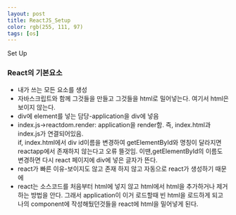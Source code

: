 ```yaml
---
layout: post
title: ReactJS_Setup
color: rgb(255, 111, 97)
tags: [os]
---
```

<head>Set Up</head>
<meta charset="utf-8">
<body>
<h3>React의 기본요소</h3>
<ul>
<li>내가 쓰는 모든 요소를 생성</li>
<li>자바스크립트와 함께 그것들을 만들고 그것들을 html로 밀어넣는다. 여기서 html은 보이지 않는다.</li>
<li>div에 element를 넣는 담당-application을 div에 넣음</li>
<li>index.js->reactdom.render: application을 render함. 즉, index.html과 index.js가 연결되어있음.<br>
if, index.html에서 div id이름을 변경하여 getElementById와 명칭이 달라지면 reactapp에서 존재하지 않는다고 오류 뜰것임. 이땐,getElementById의 이름도 변경하면 다시 react 페이지에 div에 넣은 글자가 뜬다. </li>
<li>react가 빠른 이유-보이지도 않고 존재 하지 않고 자동으로 react가 생성하기 때문에</li>
<li>react는 소스코드를 처음부터 html에 넣지 않고 html에서 html을 추가하거나 제거하는 방법을 안다. 그래서 application이 이거 로드할때 빈 html을 로드하게 되고 나의 component에 작성해뒀던것들을 react에 html을 밀어넣게 된다.</li>
</ul>
</body>